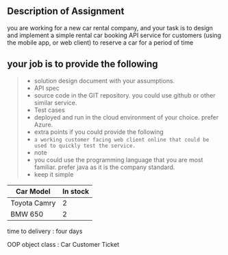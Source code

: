 ## Description of Assignment
you are working for a new car rental company, 
and your task is to design and implement a simple rental car booking API service for customers 
(using the mobile app, or web client)
to reserve a car for a period of time

## your job is to provide the following
> - solution design document with your assumptions. 
> - API spec
> - source code in the GIT repository. you could use github or other similar service. 
> - Test cases
> - deployed and run in the cloud environment of your choice. prefer Azure. 
> - extra points if you could provide the following
> - `a working customer facing web client online that could be used to quickly test the service.` 
> - note
> - you could use the programming language that you are most familiar. prefer java as it is the company standard.
> - keep it simple

| Car Model | In stock |
| --- | --- |
| Toyota Camry | 2 |
| BMW 650 | 2 |

time to delivery : four days

 OOP
 object class : Car Customer Ticket